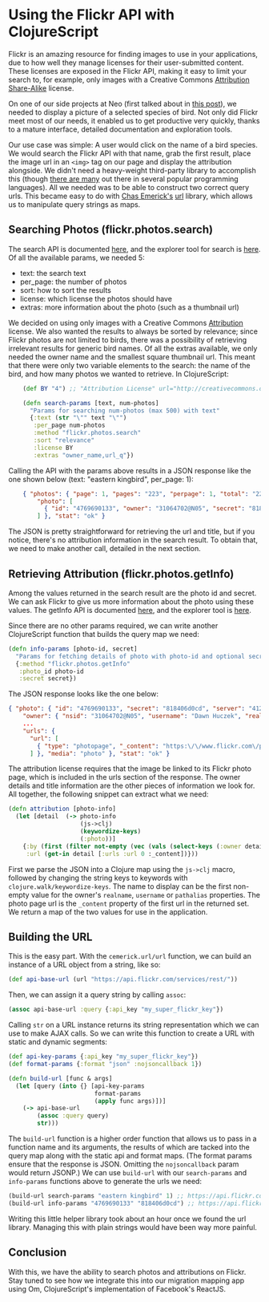 # Using the Flickr API with ClojureScript

Flickr is an amazing resource for finding images to use in your applications,
due to how well they manage licenses for their user-submitted content. These
licenses are exposed in the Flickr API, making it easy to limit your search to,
for example, only images with a Creative Commons [Attribution
Share-Alike](http://creativecommons.org/licenses/by-sa/2.0/) license.

On one of our side projects at Neo (first talked about in [this
post](http://www.neo.com/2014/04/21/choropleths-and-d3-js)), we needed to
display a picture of a selected species of bird. Not only did Flickr meet most
of our needs, it enabled us to get productive very quickly, thanks to a mature
interface, detailed documentation and exploration tools.

Our use case was simple: A user would click on the name of a bird species. We
would search the Flickr API with that name, grab the first result, place the
image url in an `<img>` tag on our page and display the attribution alongside.
We didn't need a heavy-weight third-party library to accomplish this (though
[there are many](https://github.com/search?q=flickr&ref=simplesearch) out there
in several popular programming languages). All we needed was to be able to
construct two correct query urls.  This became easy to do with [Chas
Emerick's](https://twitter.com/cemerick) [url](https://github.com/cemerick/url)
library, which allows us to manipulate query strings as maps.

## Searching Photos (flickr.photos.search)

The search API is documented
[here](https://www.flickr.com/services/api/flickr.photos.search.html), and the
explorer tool for search is
[here](https://www.flickr.com/services/api/explore/flickr.photos.search). Of all
the available params, we needed 5:

* text: the search text
* per\_page: the number of photos
* sort: how to sort the results
* license: which license the photos should have
* extras: more information about the photo (such as a thumbnail url)

We decided on using only images with a Creative Commons
[Attribution](http://creativecommons.org/licenses/by/2.0/) license. We also
wanted the results to always be sorted by relevance; since Flickr photos are
not limited to birds, there was a possibility of retrieving irrelevant results
for generic bird names. Of all the extras available, we only needed the owner
name and the smallest square thumbnail url. This meant that there were only two
variable elements to the search: the name of the bird, and how many photos we
wanted to retrieve. In ClojureScript:

```clojure
    (def BY "4") ;; "Attribution License" url="http://creativecommons.org/licenses/by/2.0/"

    (defn search-params [text, num-photos]
      "Params for searching num-photos (max 500) with text"
      {:text (str "\"" text "\"")
       :per_page num-photos
       :method "flickr.photos.search"
       :sort "relevance"
       :license BY
       :extras "owner_name,url_q"})
```

Calling the API with the params above results in a JSON response like the one
shown below (text: "eastern kingbird", per\_page: 1):

```json
    { "photos": { "page": 1, "pages": "223", "perpage": 1, "total": "223",
        "photo": [
          { "id": "4769690133", "owner": "31064702@N05", "secret": "818406d0cd", "server": "4123", "farm": 5, "title": "Eastern Kingbird", "ispublic": 1, "isfriend": 0, "isfamily": 0, "ownername": "Dawn Huczek", "url_q": "https:\/\/farm5.staticflickr.com\/4123\/4769690133_818406d0cd_q.jpg", "height_q": "150", "width_q": "150" }
        ] }, "stat": "ok" }
```

The JSON is pretty straightforward for retrieving the url and title, but if
you notice, there's no attribution information in the search result. To
obtain that, we need to make another call, detailed in the next section.

## Retrieving Attribution (flickr.photos.getInfo)

Among the values returned in the search result are the photo id and secret. We
can ask Flickr to give us more information about the photo using these values.
The getInfo API is documented
[here](https://www.flickr.com/services/api/flickr.photos.getInfo.html), and the
explorer tool is
[here](https://www.flickr.com/services/api/explore/flickr.photos.getInfo).

Since there are no other params required, we can write another ClojureScript
function that builds the query map we need:

```clojure
(defn info-params [photo-id, secret]
  "Params for fetching details of photo with photo-id and optional secret"
  {:method "flickr.photos.getInfo"
   :photo_id photo-id
   :secret secret})
```

The JSON response looks like the one below:

```json
{ "photo": { "id": "4769690133", "secret": "818406d0cd", "server": "4123", "farm": 5, "dateuploaded": "1278473496", "isfavorite": 0, "license": 4, "safety_level": 0, "rotation": 0, "originalsecret": "d7072dbb9a", "originalformat": "jpg",
    "owner": { "nsid": "31064702@N05", "username": "Dawn Huczek", "realname": "", "location": "USA", "iconserver": "2915", "iconfarm": 3, "path_alias": "" },
    ...
    "urls": {
      "url": [
        { "type": "photopage", "_content": "https:\/\/www.flickr.com\/photos\/31064702@N05\/4769690133\/" }
      ] }, "media": "photo" }, "stat": "ok" }
```

The attribution license requires that the image be linked to its Flickr photo
page, which is included in the urls section of the response. The owner details
and title information are the other pieces of information we look for. All
together, the following snippet can extract what we need:

```clojure
(defn attribution [photo-info]
  (let [detail  (-> photo-info
                    (js->clj)
                    (keywordize-keys)
                    (:photo))]
    {:by (first (filter not-empty (vec (vals (select-keys (:owner detail) [:realname :username :path_alias])))))
     :url (get-in detail [:urls :url 0 :_content])}))
```

First we parse the JSON into a Clojure map using the `js->clj` macro, followed
by changing the string keys to keywords with `clojure.walk/keywordize-keys`.
The name to display can be the first non-empty value for the owner's
`realname`, `username` or `pathalias` properties. The photo page url is the
`_content` property of the first url in the returned set. We return a map of
the two values for use in the application.

## Building the URL

This is the easy part. With the `cemerick.url/url` function, we can build an
instance of a URL object from a string, like so:

```clojure
(def api-base-url (url "https://api.flickr.com/services/rest/"))
```

Then, we can assign it a query string by calling `assoc`:

```clojure
(assoc api-base-url :query {:api_key "my_super_flickr_key"})
```

Calling `str` on a URL instance returns its string representation which we can
use to make AJAX calls. So we can write this function to create a URL with
static and dynamic segments:

```clojure
(def api-key-params {:api_key "my_super_flickr_key"})
(def format-params {:format "json" :nojsoncallback 1})

(defn build-url [func & args]
  (let [query (into {} [api-key-params
                        format-params
                        (apply func args)])]
    (-> api-base-url
        (assoc :query query)
        str)))
```

The `build-url` function is a higher order function that allows us to pass in a
function name and its arguments, the results of which are tacked into the query
map along with the static api and format maps. (The format params ensure that
the response is JSON. Omitting the `nojsoncallback` param would return JSONP.)
We can use `build-url` with our `search-params` and `info-params` functions
above to generate the urls we need:

```clojure
(build-url search-params "eastern kingbird" 1) ;; https://api.flickr.com/services/rest/?method=flickr.photos.search&api_key=my_super_flickr_key&text=eastern+kingbird&license=4&sort=relevance&extras=owner_name%2C+url_q&per_page=1&format=json&nojsoncallback=1
(build-url info-params "4769690133" "818406d0cd") ;; https://api.flickr.com/services/rest/?method=flickr.photos.getInfo&api_key=my_super_flickr_key&photo_id=4769690133&secret=818406d0cd&format=json&nojsoncallback=1
```

Writing this little helper library took about an hour once we found the url
library. Managing this with plain strings would have been way more painful.

## Conclusion

With this, we have the ability to search photos and attributions on Flickr.
Stay tuned to see how we integrate this into our migration mapping app using
Om, ClojureScript's implementation of Facebook's ReactJS.
